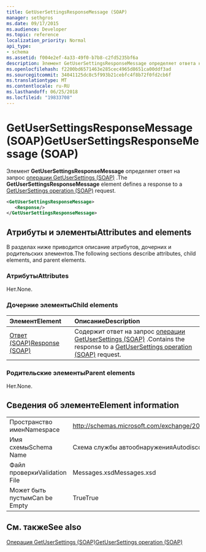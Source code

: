 ```yaml
---
title: GetUserSettingsResponseMessage (SOAP)
manager: sethgros
ms.date: 09/17/2015
ms.audience: Developer
ms.topic: reference
localization_priority: Normal
api_type:
- schema
ms.assetid: f004e2ef-4a33-49f0-b7b8-c2fd5235bf6a
description: Элемент GetUserSettingsResponseMessage определяет ответа на запрос GetUserSettings операции (SOAP).
ms.openlocfilehash: f2200bd6571463e285cec4965d8651ca00ddf3ad
ms.sourcegitcommit: 34041125dc8c5f993b21cebfc4f8b72f0fd2cb6f
ms.translationtype: MT
ms.contentlocale: ru-RU
ms.lasthandoff: 06/25/2018
ms.locfileid: "19833708"
---
```

# <a name="getusersettingsresponsemessage-soap"></a><span data-ttu-id="7b59c-103">GetUserSettingsResponseMessage (SOAP)</span><span class="sxs-lookup"><span data-stu-id="7b59c-103">GetUserSettingsResponseMessage (SOAP)</span></span>

<span data-ttu-id="7b59c-104">Элемент **GetUserSettingsResponseMessage** определяет ответ на запрос [операции GetUserSettings (SOAP)](getusersettings-operation-soap.md) .</span><span class="sxs-lookup"><span data-stu-id="7b59c-104">The **GetUserSettingsResponseMessage** element defines a response to a [GetUserSettings operation (SOAP)](getusersettings-operation-soap.md) request.</span></span> 
  
```XML
<GetUserSettingsResponseMessage>
   <Response/>
</GetUserSettingsResponseMessage>
```

## <a name="attributes-and-elements"></a><span data-ttu-id="7b59c-105">Атрибуты и элементы</span><span class="sxs-lookup"><span data-stu-id="7b59c-105">Attributes and elements</span></span>

<span data-ttu-id="7b59c-106">В разделах ниже приводится описание атрибутов, дочерних и родительских элементов.</span><span class="sxs-lookup"><span data-stu-id="7b59c-106">The following sections describe attributes, child elements, and parent elements.</span></span>
  
### <a name="attributes"></a><span data-ttu-id="7b59c-107">Атрибуты</span><span class="sxs-lookup"><span data-stu-id="7b59c-107">Attributes</span></span>

<span data-ttu-id="7b59c-108">Нет.</span><span class="sxs-lookup"><span data-stu-id="7b59c-108">None.</span></span>
  
### <a name="child-elements"></a><span data-ttu-id="7b59c-109">Дочерние элементы</span><span class="sxs-lookup"><span data-stu-id="7b59c-109">Child elements</span></span>

|<span data-ttu-id="7b59c-110">**Элемент**</span><span class="sxs-lookup"><span data-stu-id="7b59c-110">**Element**</span></span>|<span data-ttu-id="7b59c-111">**Описание**</span><span class="sxs-lookup"><span data-stu-id="7b59c-111">**Description**</span></span>|
|:-----|:-----|
|[<span data-ttu-id="7b59c-112">Ответ (SOAP)</span><span class="sxs-lookup"><span data-stu-id="7b59c-112">Response (SOAP)</span></span>](response-soap.md) <br/> |<span data-ttu-id="7b59c-113">Содержит ответ на запрос [операции GetUserSettings (SOAP)](getusersettings-operation-soap.md) .</span><span class="sxs-lookup"><span data-stu-id="7b59c-113">Contains the response to a [GetUserSettings operation (SOAP)](getusersettings-operation-soap.md) request.</span></span>  <br/> |
   
### <a name="parent-elements"></a><span data-ttu-id="7b59c-114">Родительские элементы</span><span class="sxs-lookup"><span data-stu-id="7b59c-114">Parent elements</span></span>

<span data-ttu-id="7b59c-115">Нет.</span><span class="sxs-lookup"><span data-stu-id="7b59c-115">None.</span></span>
  
## <a name="element-information"></a><span data-ttu-id="7b59c-116">Сведения об элементе</span><span class="sxs-lookup"><span data-stu-id="7b59c-116">Element information</span></span>

|||
|:-----|:-----|
|<span data-ttu-id="7b59c-117">Пространство имен</span><span class="sxs-lookup"><span data-stu-id="7b59c-117">Namespace</span></span>  <br/> |http://schemas.microsoft.com/exchange/2010/Autodiscover  <br/> |
|<span data-ttu-id="7b59c-118">Имя схемы</span><span class="sxs-lookup"><span data-stu-id="7b59c-118">Schema Name</span></span>  <br/> |<span data-ttu-id="7b59c-119">Схема службы автообнаружения</span><span class="sxs-lookup"><span data-stu-id="7b59c-119">Autodiscover schema</span></span>  <br/> |
|<span data-ttu-id="7b59c-120">Файл проверки</span><span class="sxs-lookup"><span data-stu-id="7b59c-120">Validation File</span></span>  <br/> |<span data-ttu-id="7b59c-121">Messages.xsd</span><span class="sxs-lookup"><span data-stu-id="7b59c-121">Messages.xsd</span></span>  <br/> |
|<span data-ttu-id="7b59c-122">Может быть пустым</span><span class="sxs-lookup"><span data-stu-id="7b59c-122">Can be Empty</span></span>  <br/> |<span data-ttu-id="7b59c-123">True</span><span class="sxs-lookup"><span data-stu-id="7b59c-123">True</span></span>  <br/> |
   
## <a name="see-also"></a><span data-ttu-id="7b59c-124">См. также</span><span class="sxs-lookup"><span data-stu-id="7b59c-124">See also</span></span>



[<span data-ttu-id="7b59c-125">Операция GetUserSettings (SOAP)</span><span class="sxs-lookup"><span data-stu-id="7b59c-125">GetUserSettings operation (SOAP)</span></span>](getusersettings-operation-soap.md)

